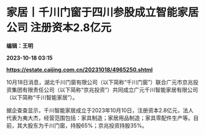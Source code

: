 # 家居丨千川门窗于四川参股成立智能家居公司 注册资本2.8亿元
**编辑：王明**

**2023-10-18 03:15**

**https://estate.caijing.com.cn/20231018/4965250.shtml**

10月18日消息，湖北千川门窗有限公司（以下简称“千川门窗”）联合广元市京兆投资集团有限责任公司（以下简称“京兆投资”）共同成立广元千川智能家居有限公司（以下简称“千川智能家居”）。

据企查查显示，千川智能家居成立于2023年10月10日，注册资本2.8亿元，法人代表为夷大杰，经营范围包括：家具制造；家居用品制造；家具零配件生产等。目前，其大股东为千川门窗，持股65%；京兆投资持股35%。